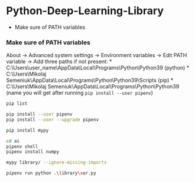 # Python-Deep-Learning-Library
* Make sure of PATH variables

### Make sure of PATH variables
About -> 
Advanced system settings -> 
Environment variables ->
Edit PATH variable ->
Add three paths if not present:
    * C:\Users\user_name\AppData\Local\Programs\Python\Python39 (python)
    * C:\Users\Mikolaj Semeniuk\AppData\Local\Programs\Python\Python39\Scripts (pip)
    * C:\Users\Mikolaj Semeniuk\AppData\Local\Programs\Python\Python39 (name you will get after running `pip install --user pipenv`)
```sh
pip list

pip install --user pipenv
pip install --user --upgrade pipenv

pip install mypy

cd ai
pipenv shell
pipenv install numpy

mypy library/ --ignore-missing-imports

pipenv run python .\library\xor.py
```